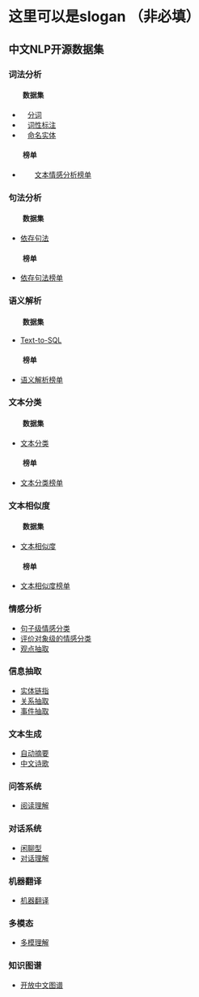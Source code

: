 # 这里可以是slogan （非必填）

## 中文NLP开源数据集

### 词法分析
#### &emsp;&emsp;数据集
- &emsp;[分词](lexical-analysis/word-segment.md)   
- &emsp;[词性标注](lexical-analysis/part-of-speech-tagging.md)
- &emsp;[命名实体](lexical-analysis/name-entity-recognition.md)
#### &emsp;&emsp;榜单
- &emsp;&emsp;[文本情感分析榜单](http://bjyzai.epc.baidu.com/aistudio/competition/detail/33)


### 句法分析
#### &emsp;&emsp;数据集
- [依存句法](dependency-parsing/dependency-parsing.md)
#### &emsp;&emsp;榜单
- [依存句法榜单](http://bjyz-ai.epc.baidu.com/aistudio/competition/detail/33)
### 语义解析
#### &emsp;&emsp;数据集
- [Text-to-SQL](semantic-parsing/semantic-parsing.md)
#### &emsp;&emsp;榜单
- [语义解析榜单](http://bjyz-ai.epc.baidu.com/aistudio/competition/detail/33)
### 文本分类
#### &emsp;&emsp;数据集
- [文本分类](text-classification/text-classification.md)
#### &emsp;&emsp;榜单
- [文本分类榜单](http://bjyz-ai.epc.baidu.com/aistudio/competition/detail/33)
### 文本相似度
#### &emsp;&emsp;数据集
- [文本相似度](text-similarity/text-similarity.md)
#### &emsp;&emsp;榜单
- [文本相似度榜单](http://bjyz-ai.epc.baidu.com/aistudio/competition/detail/33)
### 情感分析
- [句子级情感分类](sentiment-analysis/sentiment-classification.md)
- [评价对象级的情感分类](sentiment-analysis/aspect-level-sentiment-classification.md)
- [观点抽取](sentiment-analysis/opinion-role-labeling.md)

### 信息抽取
- [实体链指](information-extraction/entity_linking.md)
- [关系抽取](information-extraction/relation-extraction.md)
- [事件抽取](information-extraction/event-extraction.md)

### 文本生成
- [自动摘要](text-generation/automatic-summarization.md)
- [中文诗歌](text-generation/chinese-poetry.md)

### 问答系统
- [阅读理解](question-answering/mrc.md)

### 对话系统
- [闲聊型](dialog/open-domain-dialog.md)
- [对话理解](dialog/task-based/spoken-language-understanding.md)

### 机器翻译
- [机器翻译](machine-translation/machine-translation.md)
### 多模态
- [多模理解](multimodal/multimodal.md)

### 知识图谱
- [开放中文图谱](knowledge-graph/open-knowledge-graph.md)
